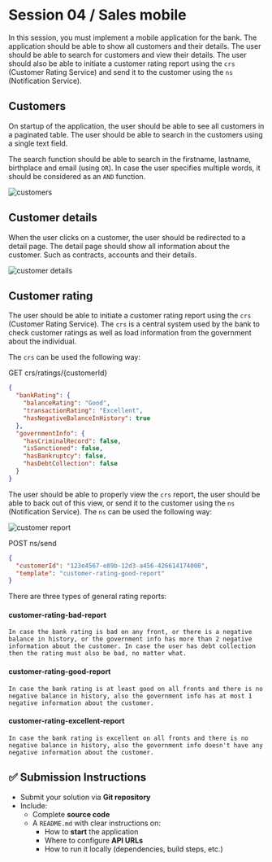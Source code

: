# Session 04 / Sales mobile

In this session, you must implement a mobile application for the bank. The application should be able to show all customers and their details. The user should be able to search for customers and view their details. The user should also be able to initiate a customer rating report using the `crs` (Customer Rating Service) and send it to the customer using the `ns` (Notification Service).

## Customers

On startup of the application, the user should be able to see all customers in a paginated table. The user should be able to search in the customers using a single text field. 

The search function should be able to search in the firstname, lastname, birthplace and email (using `OR`). In case the user specifies multiple words, it should be considered as an `AND` function.

![customers](customers.png)

## Customer details

When the user clicks on a customer, the user should be redirected to a detail page. The detail page should show all information about the customer. Such as contracts, accounts and their details.

![customer details](customer-details.png)

## Customer rating

The user should be able to initiate a customer rating report using the `crs` (Customer Rating Service). The `crs` is a central system used by the bank to check customer ratings as well as load information from the government about the individual.

The `crs` can be used the following way:

GET crs/ratings/{customerId}

```json
{
  "bankRating": {
    "balanceRating": "Good",
    "transactionRating": "Excellent",
    "hasNegativeBalanceInHistory": true
  },
  "governmentInfo": {
    "hasCriminalRecord": false,
    "isSanctioned": false,
    "hasBankruptcy": false,
    "hasDebtCollection": false
  }
}
```

The user should be able to properly view the `crs` report, the user should be able to back out of this view, or send it to the customer using the `ns` (Notification Service). The `ns` can be used the following way:

![customer report](customer-report.png)

POST ns/send

```json
{
  "customerId": "123e4567-e89b-12d3-a456-426614174000",
  "template": "customer-rating-good-report"
}
```

There are three types of general rating reports:

#### **customer-rating-bad-report**

```text
In case the bank rating is bad on any front, or there is a negative balance in history, or the government info has more than 2 negative information about the customer. In case the user has debt collection then the rating must also be bad, no matter what.
```

#### **customer-rating-good-report**

```text
In case the bank rating is at least good on all fronts and there is no negative balance in history, also the government info has at most 1 negative information about the customer.
```

#### **customer-rating-excellent-report**

```text
In case the bank rating is excellent on all fronts and there is no negative balance in history, also the government info doesn't have any negative information about the customer.
```

## ✅ Submission Instructions

- Submit your solution via **Git repository**
- Include:
  - Complete **source code**
  - A `README.md` with clear instructions on:
    - How to **start** the application
    - Where to configure **API URLs**
    - How to run it locally (dependencies, build steps, etc.)
